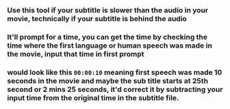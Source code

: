 ### Use this tool if your subtitle is slower than the audio in your movie, technically if your subtitle is behind the audio

### It'll prompt for a time, you can get the time by checking the time where the first language or human speech was made in the movie, input that time in first prompt
### would look like this ``00:00:10`` meaning first speech was made 10 seconds in the movie and maybe the sub title starts at 25th second or 2 mins 25 seconds, it'd correct it by subtracting your input time from the original time in the subtitle file.

